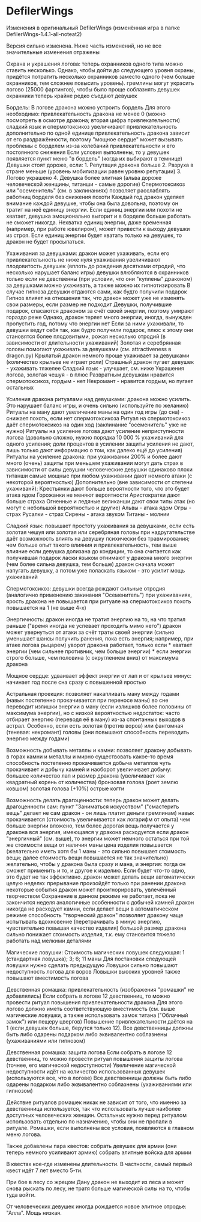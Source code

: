 # DefilerWings

Изменения в оригинальный DefilerWings (изменённая игра в папке DefilerWings-1.4.1-all-noteat2)

Версия сильно изменена. Ниже часть изменений, но не все значительные изменения отражены

Охрана и украшения логова:
    теперь охранников одного типа можно ставить несколько. Однако, чтобы дойти до следующего уровня охраны, придётся потратить несколько охранников заместо одного (чем больше охранников, тем сложнее повысить уровень).
    гремлины могут украсить логово (25000 фартингов), чтобы было проще соблазнять девушек
    охранники теперь крайне редко съедают девушек

Бордель:
    В логове дракона можно устроить бордель
    Для этого необходимо:
        привлекательность дракона не менее 0 (можно посмотреть в осмотре дракона; вторая цифра привлекательности)
        сладкий язык и спермотоксикоз увеличивают привлекательность дополнительно по одной единице
        привлекательность дракона зависит от его раздражённости, поэтому "мощное сердце" может вызывать проблемы с борделем из-за колебаний привлекательности и его постоянного снижения
    Если условия выполнены, то у девушек появляется пункт меню "в бордель" (когда их выбирают в темнице)
    Девушки стоят дороже, если:
        1. Репутация дракона больше
        2. Разруха в стране меньше (уровень мобилизации равен уровню репутации)
        3. Логово украшено
        4. Девушка более элитная (альва дороже человеческой женщины, титанши - самые дорогие)
    Спермотоксикоз или "осеменитель" (см. в заклинаниях) позволяет расслаблять работниц борделя без снижения похоти
    Каждый год дракон уделяет внимание каждой девушке, чтобы она была довольна, поэтому он тратит на неё единицу энергии. Если единиц энергии или похоти не хватает, девушка эмоционально выгорит и в борделе больше работать не сможет никогда. Нехватка единиц энергии, даже временная (например, при работе ювелиром), может привести к выходу девушки из строя.
    Если единиц энергии будет хватать только на девушек, то дракон не будет просыпаться.


Ухаживания за девушками:
    дракон может ухаживать, если его привлекательность не ниже нуля
    ухаживания увеличивают плодовитость девушек (вплоть до рождения десятками отродий, что несколько нарушает баланс игры)
    девушки влюбляются в охранников только если не девственны (при условии, что они "куплены" драконом)
    за девушками можно ухаживать, а также можно их гипнотизировать
    В случае гипноза девушки отдаются сами, как будто получили подарок
    Гипноз влияет на отношения так, что дракон может уже не изменять свои размеры, если размер не подходит
    Девушки, получившие подарок, спасаются драконом за счёт своей энергии, поэтому умирают гораздо реже
        Однако, дракон теряет много энергии, иногда, вынужден пропустить год, потому что энергии нет
    Если за ними ухаживали, то девушки ведут себя так, как будто получили подарок,
        плюс к этому они становятся более плодовитыми, рожая несколько отродий
        (в зависимости от длительности ухаживаний)
    Золотая и серебрянная головы помогают ухаживать за девушками (см. attractiveness в dragon.py)
        Крылатый дракон немного проще ухаживает за девушками (количество крыльев не играет роли)
        Страшный дракон пугает девушек - ухаживать тяжелее
        Сладкий язык - улучшает, см. ниже
        Украшения логова, золотая чешуя - в плюс
        Развратным девушкам нравится спермотоксикоз, гордым - нет
        Некромант - нравится гордым, но пугает остальных

Усиления дракона ритуалами над девушками:
    дракона можно усилить. Это нарушает баланс игры, и очень сильно (используйте по желанию)
    Ритуалы на ману дают увеличение маны на один год игры (до сна) - снижает похоть, если нет спермотоксикоза
    Ритуал на спермотоксикоз даёт спермотоксикоз на один ход (заклинание "осеменитель" уже не нужно)
    Ритуалы на усиление логова дают усиление неприступности логова (довольно сложно, нужно порядка 10 000 % ухаживаний для одного усиления; доли процентов в усилении защиты усиления не дают, лишь только дают информацию о том, как далеко ещё до усиления)
    Ритуалы на усиление дракона:
        при ухаживании 200% и более дают много (очень) защиты
        при меньшем ухаживании могут дать страх в зависимости от силы девушки
            человеческие девушки одинаково плохи
            титанши самые мощные
        при любом ухаживании дают немного атаки (с некоторой вероятностью)
        Дополнительно (вне зависимости от степени ухаживанй):
            Крестьянки дают больше вероятности того, что это будет атака ядом
            Горожанки не меняют вероятности
            Аристократки дают больше страха
            Огненные и ледяные великанши дают свои типы атак (но могут с небольшой вероятностью и другие)
            Альвы   - атака ядом
            Огры    - страх
            Русалки - страх
            Сирены  - атака звуком
            Титаны  - молнии


Сладкий язык:
    повышает простоту ухаживания за девушками, если есть золотая чешуя или золотая или серебряная головы
    при надругательстве даёт возможность влиять на девушку психически без травмирования; чем больше опыт такого влияния и привлекательность, тем выше влияние
    если девушка долизана до кондиции, то она считается как получившая подарок
    ласки языком отнимают у дракона много энергии (чем более сильна девушка, тем больше)
    дракон сначала может напугать девушку, а потом уже поласкать языком - это усилит мощь ухаживаний

Спермотоксикоз:
    девушки всегда рождают сильные отродия (аналогично применению закинания "Осеменитель")
    при ухаживаниях, ярость дракона не повышается
    при ритуале на спермотоксикоз похоть повышается на 1 (не выше 4-х)

Энергичность:
    дракон иногда не тратит энергию на то, на что тратил раньше ("время иногда не успевает проходить мимо него")
    дракон может увернуться от атаки за счёт траты своей энергии (сильно уменьшает шансы получить ранения, пока есть энергия; например, при атаке логова рыцарем)
        уворот дракона работает, только если
            * хватает энергии (чем сильнее противник, чем больше энергии)
            * если энергии строго больше, чем половина (с округлением вниз) от максимума дракона



Мощное сердце:
    удваивает эффект энергии от лап и от крыльев
    минус: начинает год после сна сразу с повышенной яростью


Астральная проекция:
    позволяет накапливать ману между годами (навык постепенно прокачивается при переносе маны)
    во сне переводит излишки энергии в ману (если излишков более половины от максимума энергии), но с низкой вероятностью
    недостаток: часто отбирает энергию (переводя её в ману) из-за спонтанных выходов в астрал. Особенно, если есть золотая (против воров) или фантомная (теневая: некромант) головы (они повышают способность переводить энергию между годами)


Возможность добывать металлы и камни:
    позволяет дракону добывать в горах камни и металлы и мирно существовать какое-то время
    способность постепенно прокачивается
    добыча металлов чуть прокачивает и добычу камней и наоборот
    увеличивает добычу:
        большее количество лап и размер дракона (увеличивает как квадратный корень от количества)
        бронзовая голова (роет землю ковшом)
        золотая голова (+10%)
        острые когти


Возможность делать драгоценности:
    теперь дракон может делать драгоценности сам: пункт "Заниматься искусством"
        ("смастерить вещь" делает не сам дракон - он лишь платит деньги гремлинам)
    навык прокачивается (стоимость увеличивается как логарифм от опыта)
    чем больше энергии вложено, тем более дорогая вещь получается у дракона
    вся энергия, имеющаяся у дракона расходуется
        если дракон "энергичный" (см. выше), то энергии может немного остаться при той же стоимости вещи
    от наличия маны цена изделия повышается (желательно иметь хотя бы 1 маны - это сильно повышает стоимость вещи; далее стоимость вещи повышается не так значительно)
    желательно, чтобы у дракона была сразу и мана, и энергия: тогда он сможет применить и то, и другое к изделию. Если будет что-то одно, это будет не так эффективно.
    дракон может делать вещи автоматически целую неделю: прерывание произойдёт только при ранении дракона
        некоторые события дракон может проигнорировать, увлечённый творчеством
            Сохранение в данном режиме не работает, пока не закончится неделя
        аналогичные особенности с добычей камней
        дракон никогда не расходует камни, если делает вещи в автоматическом режиме
    способность "творческий дракон" позволяет дракону чаще испытывать вдохновение (перетрачивать в минус энергию, чувствительно повышая качество изделия)
    большой размер дракона сильно понижает стоимость изделия, т.к. ему становится тяжело работать над мелкими деталями


Магические ловушки:
    Стоимость магических ловушек следующая:
        1 (стандартная ловушка); 3; 6; 11 маны
    Для постановки следующей ловушки нужно сделать предыдущую
    Ловушки сильно повышают недоступность логова для воров
    Ловышки высоких уровней также повышают вместимость логова


Девственная ромашка: привлекательность (изображения "ромашки" не добавлялись)
    Если собрать в логове 12 девственниц, то можно провести ритуал повышения привлекательности дракона
        Для этого логово должно иметь соответствующую вместимость (см. выше магические ловушки, а также использовать замок титана ("Облачный замок") или пещеру цвергов)
    Повышение привлекательности даётся на 1 (если девушек больше, берутся только 12).
    Все девственницы должны быть либо одарены подарком либо эквивалентно соблазнены (ухаживаниями или гипнозом)

Девственная ромашка: защита логова
    Если собрать в логове 12 девственниц, то можно провести ритуал повышения защиты логова (точнее, его магической недоступности)
    Увеличение магической недоступности идёт на количество использованных девушек (используются все, что в логове)
    Все девственницы должны быть либо одарены подарком либо эквивалентно соблазнены (ухаживаниями или гипнозом)

Действие ритуалов ромашек никак не зависит от того, что именно за девственница используется, так что использовать лучше наиболее доступных человеческих женщин. Остальных нужно перед ритуалом использовать отдельно по назначению, чтобы они не пропали в ритуале.
Ромашки, если выполнены все условия, появляются в главном меню логова.



Также добавлены пара квестов:
    собрать девушек для армии (они теперь немного усиливают армию)
    собрать элитные войска для армии

В квестах кое-где изменены длительности. В частности, самый первый квест идёт 7 лет вместо 5-ти.

При бое в лесу со жрецом Дану дракон не выходит из леса и может снова рыскать по лесу, не тратя больше магической силы на то, чтобы туда войти.

От человеческих девушек иногда рождается новое элитное отродье: "Алла". Мощь низкая.
